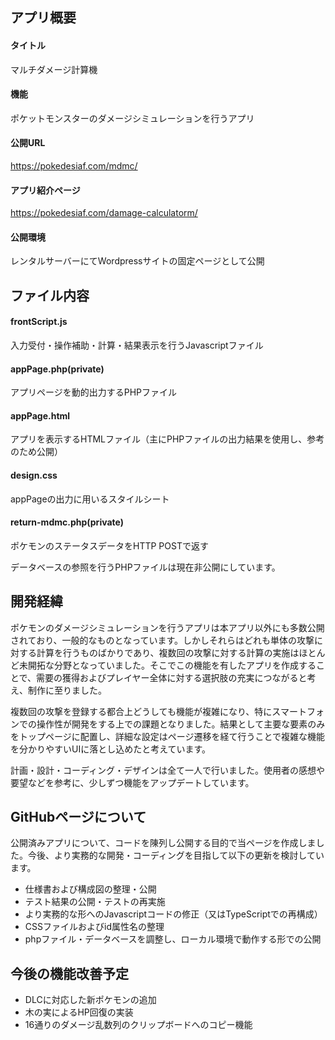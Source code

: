 ## アプリ概要
#### タイトル  
マルチダメージ計算機
#### 機能  
ポケットモンスターのダメージシミュレーションを行うアプリ
#### 公開URL  
https://pokedesiaf.com/mdmc/
#### アプリ紹介ページ  
https://pokedesiaf.com/damage-calculatorm/ 
#### 公開環境  
レンタルサーバーにてWordpressサイトの固定ページとして公開

## ファイル内容
#### frontScript.js  
入力受付・操作補助・計算・結果表示を行うJavascriptファイル
#### appPage.php(private)  
アプリページを動的出力するPHPファイル
#### appPage.html  
アプリを表示するHTMLファイル（主にPHPファイルの出力結果を使用し、参考のため公開）
#### design.css  
appPageの出力に用いるスタイルシート
#### return-mdmc.php(private)  
ポケモンのステータスデータをHTTP POSTで返す

データベースの参照を行うPHPファイルは現在非公開にしています。

## 開発経緯
ポケモンのダメージシミュレーションを行うアプリは本アプリ以外にも多数公開されており、一般的なものとなっています。しかしそれらはどれも単体の攻撃に対する計算を行うものばかりであり、複数回の攻撃に対する計算の実施はほとんど未開拓な分野となっていました。そこでこの機能を有したアプリを作成することで、需要の獲得およびプレイヤー全体に対する選択肢の充実につながると考え、制作に至りました。  

複数回の攻撃を登録する都合上どうしても機能が複雑になり、特にスマートフォンでの操作性が開発をする上での課題となりました。結果として主要な要素のみをトップページに配置し、詳細な設定はページ遷移を経て行うことで複雑な機能を分かりやすいUIに落とし込めたと考えています。  

計画・設計・コーディング・デザインは全て一人で行いました。使用者の感想や要望などを参考に、少しずつ機能をアップデートしています。

## GitHubページについて
公開済みアプリについて、コードを陳列し公開する目的で当ページを作成しました。今後、より実務的な開発・コーディングを目指して以下の更新を検討しています。
* 仕様書および構成図の整理・公開
* テスト結果の公開・テストの再実施
* より実務的な形へのJavascriptコードの修正（又はTypeScriptでの再構成）
* CSSファイルおよびid属性名の整理
* phpファイル・データベースを調整し、ローカル環境で動作する形での公開

## 今後の機能改善予定
* DLCに対応した新ポケモンの追加
* 木の実によるHP回復の実装
* 16通りのダメージ乱数列のクリップボードへのコピー機能
